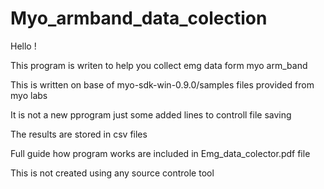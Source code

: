 # Myo_armband_data_colection
Hello !

This program is writen to help you collect emg data form myo arm_band

This is written on base of myo-sdk-win-0.9.0/samples files provided from myo labs

It is not a new pprogram just some added lines to controll file saving

The results are stored in csv files

Full guide how program works are included in Emg_data_colector.pdf file

This is not created using any source controle tool

